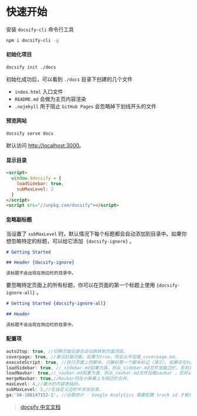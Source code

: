 # 快速开始

安装 `docsify-cli` 命令行工具

```bash
npm i docsify-cli -g
```

#### 初始化项目
```bash
docsify init ./docs
```
初始化成功后，可以看到 `./docs` 目录下创建的几个文件
- `index.html` 入口文件
- `README.md` 会做为主页内容渲染
- `.nojekyll` 用于阻止 `GitHub Pages` 会忽略掉下划线开头的文件

#### 预览网站
```bash
docsify serve docs
```
默认访问 [http://localhost:3000](http://localhost:3000)。

#### 显示目录
```html
<script>
  window.$docsify = {
    loadSidebar: true,
    subMaxLevel: 2
  }
</script>
<script src="//unpkg.com/docsify"></script>
````

#### 忽略副标题

当设置了 `subMaxLevel` 时，默认情况下每个标题都会自动添加到目录中。如果你想忽略特定的标题，可以给它添加  `{docsify-ignore}` 。

```markdown
# Getting Started

## Header {docsify-ignore}

该标题不会出现在侧边栏的目录中。
```

要忽略特定页面上的所有标题，你可以在页面的第一个标题上使用 `{docsify-ignore-all}` 。

```markdown
# Getting Started {docsify-ignore-all}

## Header

该标题不会出现在侧边栏的目录中。
```



#### 配置项
```js
auto2top: true, //切换页面后是否自动跳转到页面顶部。
coverpage: true, //激活封面功能。如果为true，则会从中加载_coverpage.md。
executeScript: true, //执行页面上的脚本。只解析第一个脚本标记（演示）。如果存在Vue，则默认开启。
loadSidebar: true, //_sidebar.md如果为真，则从_sidebar.md文件加载边栏，否则从指定的路径加载。
loadNavbar: true,//_navbar.md如果为真，则从_navbar.md文件加载navbar ，否则从指定的路径加载。
mergeNavbar: true,//Navbar将在小屏幕上与侧边栏合并。
maxLevel: 4,//最大的内容表级别。
subMaxLevel: 2,//在自定义边栏中添加目录。
ga:'UA-106147152-1', //谷歌统计 - Google Analytics 需要配置 track id 才能使用。
```

> [docsify 中文文档](https://docsify.js.org/#/zh-cn/)